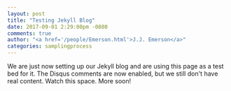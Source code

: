 ```yaml
---
layout: post
title: "Testing Jekyll Blog"
date: 2017-09-01 2:29:00pm -0800
comments: true
author: "<a href='/people/Emerson.html'>J.J. Emerson</a>"
categories: samplingprocess
---
```


We are just now setting up our Jekyll blog and are using this page as a test bed for it. The Disqus comments are now enabled, but we still don't have real content. Watch this space. More soon!
